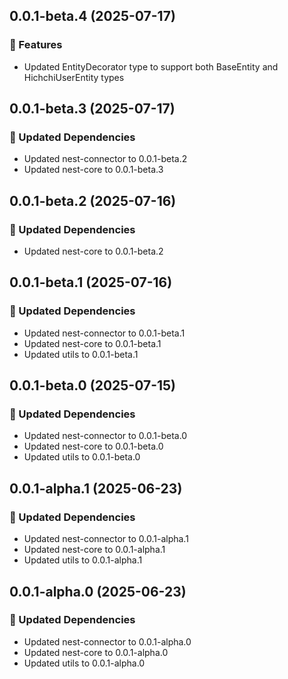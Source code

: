## 0.0.1-beta.4 (2025-07-17)

### 🚀 Features

- Updated EntityDecorator type to support both BaseEntity and HichchiUserEntity types

## 0.0.1-beta.3 (2025-07-17)

### 🧱 Updated Dependencies

- Updated nest-connector to 0.0.1-beta.2
- Updated nest-core to 0.0.1-beta.3

## 0.0.1-beta.2 (2025-07-16)

### 🧱 Updated Dependencies

- Updated nest-core to 0.0.1-beta.2

## 0.0.1-beta.1 (2025-07-16)

### 🧱 Updated Dependencies

- Updated nest-connector to 0.0.1-beta.1
- Updated nest-core to 0.0.1-beta.1
- Updated utils to 0.0.1-beta.1

## 0.0.1-beta.0 (2025-07-15)

### 🧱 Updated Dependencies

- Updated nest-connector to 0.0.1-beta.0
- Updated nest-core to 0.0.1-beta.0
- Updated utils to 0.0.1-beta.0

## 0.0.1-alpha.1 (2025-06-23)

### 🧱 Updated Dependencies

- Updated nest-connector to 0.0.1-alpha.1
- Updated nest-core to 0.0.1-alpha.1
- Updated utils to 0.0.1-alpha.1

## 0.0.1-alpha.0 (2025-06-23)

### 🧱 Updated Dependencies

- Updated nest-connector to 0.0.1-alpha.0
- Updated nest-core to 0.0.1-alpha.0
- Updated utils to 0.0.1-alpha.0
